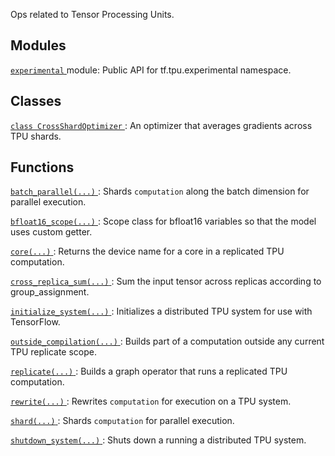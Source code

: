 Ops related to Tensor Processing Units.

## Modules
[ `experimental` ](https://tensorflow.google.cn/api_docs/python/tf/compat/v1/tpu/experimental) module: Public API for tf.tpu.experimental namespace.

## Classes
[ `class CrossShardOptimizer` ](https://tensorflow.google.cn/api_docs/python/tf/compat/v1/tpu/CrossShardOptimizer): An optimizer that averages gradients across TPU shards.

## Functions
[ `batch_parallel(...)` ](https://tensorflow.google.cn/api_docs/python/tf/compat/v1/tpu/batch_parallel): Shards  `computation`  along the batch dimension for parallel execution.

[ `bfloat16_scope(...)` ](https://tensorflow.google.cn/api_docs/python/tf/compat/v1/tpu/bfloat16_scope): Scope class for bfloat16 variables so that the model uses custom getter.

[ `core(...)` ](https://tensorflow.google.cn/api_docs/python/tf/compat/v1/tpu/core): Returns the device name for a core in a replicated TPU computation.

[ `cross_replica_sum(...)` ](https://tensorflow.google.cn/api_docs/python/tf/compat/v1/tpu/cross_replica_sum): Sum the input tensor across replicas according to group_assignment.

[ `initialize_system(...)` ](https://tensorflow.google.cn/api_docs/python/tf/compat/v1/tpu/initialize_system): Initializes a distributed TPU system for use with TensorFlow.

[ `outside_compilation(...)` ](https://tensorflow.google.cn/api_docs/python/tf/compat/v1/tpu/outside_compilation): Builds part of a computation outside any current TPU replicate scope.

[ `replicate(...)` ](https://tensorflow.google.cn/api_docs/python/tf/compat/v1/tpu/replicate): Builds a graph operator that runs a replicated TPU computation.

[ `rewrite(...)` ](https://tensorflow.google.cn/api_docs/python/tf/compat/v1/tpu/rewrite): Rewrites  `computation`  for execution on a TPU system.

[ `shard(...)` ](https://tensorflow.google.cn/api_docs/python/tf/compat/v1/tpu/shard): Shards  `computation`  for parallel execution.

[ `shutdown_system(...)` ](https://tensorflow.google.cn/api_docs/python/tf/compat/v1/tpu/shutdown_system): Shuts down a running a distributed TPU system.

